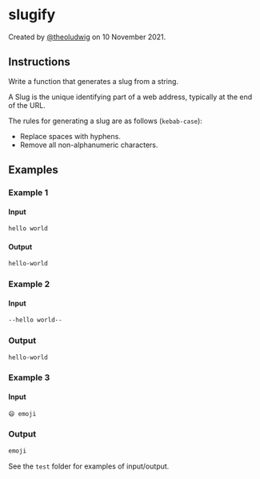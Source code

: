 # slugify

Created by [@theoludwig](https://github.com/theoludwig) on 10 November 2021.

## Instructions

Write a function that generates a slug from a string.

A Slug is the unique identifying part of a web address, typically at the end of the URL.

The rules for generating a slug are as follows (`kebab-case`):

- Replace spaces with hyphens.
- Remove all non-alphanumeric characters.

## Examples

### Example 1

#### Input

```txt
hello world
```

#### Output

```txt
hello-world
```

### Example 2

#### Input

```txt
--hello world--
```

### Output

```txt
hello-world
```

### Example 3

#### Input

```txt
😄 emoji
```

### Output

```txt
emoji
```

See the `test` folder for examples of input/output.
